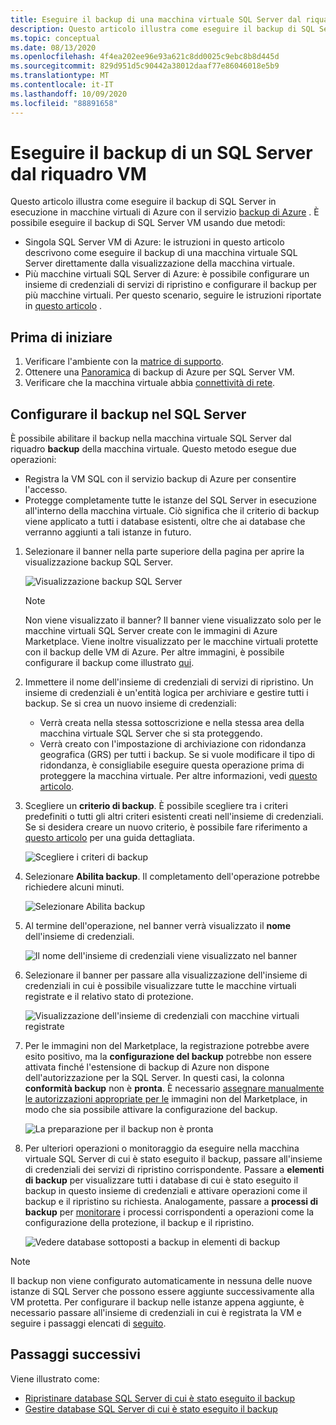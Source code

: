 ```yaml
---
title: Eseguire il backup di una macchina virtuale SQL Server dal riquadro VM
description: Questo articolo illustra come eseguire il backup di SQL Server database in macchine virtuali di Azure dal riquadro VM.
ms.topic: conceptual
ms.date: 08/13/2020
ms.openlocfilehash: 4f4ea202ee96e93a621c8dd0025c9ebc8b8d445d
ms.sourcegitcommit: 829d951d5c90442a38012daaf77e86046018e5b9
ms.translationtype: MT
ms.contentlocale: it-IT
ms.lasthandoff: 10/09/2020
ms.locfileid: "88891658"
---
```

# <a name="back-up-a-sql-server-from-the-vm-pane"></a>Eseguire il backup di un SQL Server dal riquadro VM

Questo articolo illustra come eseguire il backup di SQL Server in esecuzione in macchine virtuali di Azure con il servizio [backup di Azure](backup-overview.md) . È possibile eseguire il backup di SQL Server VM usando due metodi:

- Singola SQL Server VM di Azure: le istruzioni in questo articolo descrivono come eseguire il backup di una macchina virtuale SQL Server direttamente dalla visualizzazione della macchina virtuale.
- Più macchine virtuali SQL Server di Azure: è possibile configurare un insieme di credenziali di servizi di ripristino e configurare il backup per più macchine virtuali. Per questo scenario, seguire le istruzioni riportate in [questo articolo](backup-sql-server-database-azure-vms.md) .

## <a name="before-you-start"></a>Prima di iniziare

1. Verificare l'ambiente con la [matrice di supporto](sql-support-matrix.md).
2. Ottenere una [Panoramica](backup-azure-sql-database.md) di backup di Azure per SQL Server VM.
3. Verificare che la macchina virtuale abbia [connettività di rete](backup-sql-server-database-azure-vms.md#establish-network-connectivity).

## <a name="configure-backup-on-the-sql-server"></a>Configurare il backup nel SQL Server

È possibile abilitare il backup nella macchina virtuale SQL Server dal riquadro **backup** della macchina virtuale. Questo metodo esegue due operazioni:

- Registra la VM SQL con il servizio backup di Azure per consentire l'accesso.
- Protegge completamente tutte le istanze del SQL Server in esecuzione all'interno della macchina virtuale. Ciò significa che il criterio di backup viene applicato a tutti i database esistenti, oltre che ai database che verranno aggiunti a tali istanze in futuro.

1. Selezionare il banner nella parte superiore della pagina per aprire la visualizzazione backup SQL Server.

    ![Visualizzazione backup SQL Server](./media/backup-sql-server-vm-from-vm-pane/sql-server-backup-view.png)

    >[!NOTE]
    >Non viene visualizzato il banner? Il banner viene visualizzato solo per le macchine virtuali SQL Server create con le immagini di Azure Marketplace. Viene inoltre visualizzato per le macchine virtuali protette con il backup delle VM di Azure. Per altre immagini, è possibile configurare il backup come illustrato [qui](backup-sql-server-database-azure-vms.md).

2. Immettere il nome dell'insieme di credenziali di servizi di ripristino. Un insieme di credenziali è un'entità logica per archiviare e gestire tutti i backup. Se si crea un nuovo insieme di credenziali:

    - Verrà creata nella stessa sottoscrizione e nella stessa area della macchina virtuale SQL Server che si sta proteggendo.
    - Verrà creato con l'impostazione di archiviazione con ridondanza geografica (GRS) per tutti i backup. Se si vuole modificare il tipo di ridondanza, è consigliabile eseguire questa operazione prima di proteggere la macchina virtuale. Per altre informazioni, vedi [questo articolo](backup-create-rs-vault.md#set-storage-redundancy).

3. Scegliere un **criterio di backup**. È possibile scegliere tra i criteri predefiniti o tutti gli altri criteri esistenti creati nell'insieme di credenziali. Se si desidera creare un nuovo criterio, è possibile fare riferimento a [questo articolo](backup-sql-server-database-azure-vms.md#create-a-backup-policy) per una guida dettagliata.

    ![Scegliere i criteri di backup](./media/backup-sql-server-vm-from-vm-pane/backup-policy.png)

4. Selezionare **Abilita backup**. Il completamento dell'operazione potrebbe richiedere alcuni minuti.

    ![Selezionare Abilita backup](./media/backup-sql-server-vm-from-vm-pane/enable-backup.png)

5. Al termine dell'operazione, nel banner verrà visualizzato il **nome** dell'insieme di credenziali.

    ![Il nome dell'insieme di credenziali viene visualizzato nel banner](./media/backup-sql-server-vm-from-vm-pane/vault-name.png)

6. Selezionare il banner per passare alla visualizzazione dell'insieme di credenziali in cui è possibile visualizzare tutte le macchine virtuali registrate e il relativo stato di protezione.

    ![Visualizzazione dell'insieme di credenziali con macchine virtuali registrate](./media/backup-sql-server-vm-from-vm-pane/vault-view.png)

7. Per le immagini non del Marketplace, la registrazione potrebbe avere esito positivo, ma la **configurazione del backup** potrebbe non essere attivata finché l'estensione di backup di Azure non dispone dell'autorizzazione per la SQL Server. In questi casi, la colonna **conformità backup** non è **pronta**. È necessario [assegnare manualmente le autorizzazioni appropriate per le](backup-azure-sql-database.md#set-vm-permissions) immagini non del Marketplace, in modo che sia possibile attivare la configurazione del backup.

    ![La preparazione per il backup non è pronta](./media/backup-sql-server-vm-from-vm-pane/backup-readiness-not-ready.png)

8. Per ulteriori operazioni o monitoraggio da eseguire nella macchina virtuale SQL Server di cui è stato eseguito il backup, passare all'insieme di credenziali dei servizi di ripristino corrispondente. Passare a **elementi di backup** per visualizzare tutti i database di cui è stato eseguito il backup in questo insieme di credenziali e attivare operazioni come il backup e il ripristino su richiesta. Analogamente, passare a **processi di backup** per [monitorare](manage-monitor-sql-database-backup.md) i processi corrispondenti a operazioni come la configurazione della protezione, il backup e il ripristino.

    ![Vedere database sottoposti a backup in elementi di backup](./media/backup-sql-server-vm-from-vm-pane/backup-items.png)

>[!NOTE]
>Il backup non viene configurato automaticamente in nessuna delle nuove istanze di SQL Server che possono essere aggiunte successivamente alla VM protetta. Per configurare il backup nelle istanze appena aggiunte, è necessario passare all'insieme di credenziali in cui è registrata la VM e seguire i passaggi elencati di [seguito](backup-sql-server-database-azure-vms.md).

## <a name="next-steps"></a>Passaggi successivi

Viene illustrato come:

- [Ripristinare database SQL Server di cui è stato eseguito il backup](restore-sql-database-azure-vm.md)
- [Gestire database SQL Server di cui è stato eseguito il backup](manage-monitor-sql-database-backup.md)

